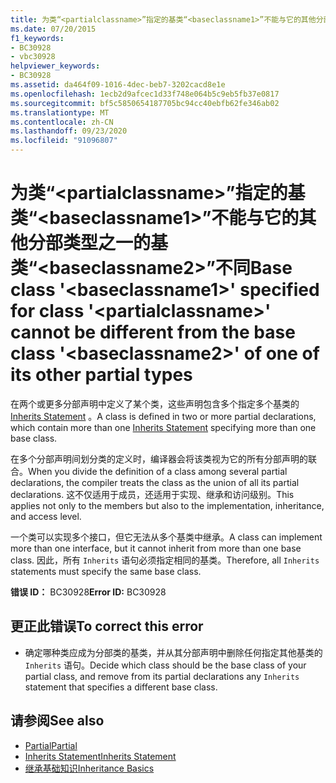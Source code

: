 ```yaml
---
title: 为类“<partialclassname>”指定的基类“<baseclassname1>”不能与它的其他分部类型之一的基类“<baseclassname2>”不同
ms.date: 07/20/2015
f1_keywords:
- BC30928
- vbc30928
helpviewer_keywords:
- BC30928
ms.assetid: da464f09-1016-4dec-beb7-3202cacd8e1e
ms.openlocfilehash: 1ecb2d9afcec1d33f748e064b5c9eb5fb37e0817
ms.sourcegitcommit: bf5c5850654187705bc94cc40ebfb62fe346ab02
ms.translationtype: MT
ms.contentlocale: zh-CN
ms.lasthandoff: 09/23/2020
ms.locfileid: "91096807"
---
```

# <a name="base-class-baseclassname1-specified-for-class-partialclassname-cannot-be-different-from-the-base-class-baseclassname2-of-one-of-its-other-partial-types"></a><span data-ttu-id="a1afa-102">为类“\<partialclassname>”指定的基类“\<baseclassname1>”不能与它的其他分部类型之一的基类“\<baseclassname2>”不同</span><span class="sxs-lookup"><span data-stu-id="a1afa-102">Base class '\<baseclassname1>' specified for class '\<partialclassname>' cannot be different from the base class '\<baseclassname2>' of one of its other partial types</span></span>

<span data-ttu-id="a1afa-103">在两个或更多分部声明中定义了某个类，这些声明包含多个指定多个基类的 [Inherits Statement](../language-reference/statements/inherits-statement.md) 。</span><span class="sxs-lookup"><span data-stu-id="a1afa-103">A class is defined in two or more partial declarations, which contain more than one [Inherits Statement](../language-reference/statements/inherits-statement.md) specifying more than one base class.</span></span>  
  
 <span data-ttu-id="a1afa-104">在多个分部声明间划分类的定义时，编译器会将该类视为它的所有分部声明的联合。</span><span class="sxs-lookup"><span data-stu-id="a1afa-104">When you divide the definition of a class among several partial declarations, the compiler treats the class as the union of all its partial declarations.</span></span> <span data-ttu-id="a1afa-105">这不仅适用于成员，还适用于实现、继承和访问级别。</span><span class="sxs-lookup"><span data-stu-id="a1afa-105">This applies not only to the members but also to the implementation, inheritance, and access level.</span></span>  
  
 <span data-ttu-id="a1afa-106">一个类可以实现多个接口，但它无法从多个基类中继承。</span><span class="sxs-lookup"><span data-stu-id="a1afa-106">A class can implement more than one interface, but it cannot inherit from more than one base class.</span></span> <span data-ttu-id="a1afa-107">因此，所有 `Inherits` 语句必须指定相同的基类。</span><span class="sxs-lookup"><span data-stu-id="a1afa-107">Therefore, all `Inherits` statements must specify the same base class.</span></span>  
  
 <span data-ttu-id="a1afa-108">**错误 ID：** BC30928</span><span class="sxs-lookup"><span data-stu-id="a1afa-108">**Error ID:** BC30928</span></span>  
  
## <a name="to-correct-this-error"></a><span data-ttu-id="a1afa-109">更正此错误</span><span class="sxs-lookup"><span data-stu-id="a1afa-109">To correct this error</span></span>  
  
- <span data-ttu-id="a1afa-110">确定哪种类应成为分部类的基类，并从其分部声明中删除任何指定其他基类的 `Inherits` 语句。</span><span class="sxs-lookup"><span data-stu-id="a1afa-110">Decide which class should be the base class of your partial class, and remove from its partial declarations any `Inherits` statement that specifies a different base class.</span></span>  
  
## <a name="see-also"></a><span data-ttu-id="a1afa-111">请参阅</span><span class="sxs-lookup"><span data-stu-id="a1afa-111">See also</span></span>

- [<span data-ttu-id="a1afa-112">Partial</span><span class="sxs-lookup"><span data-stu-id="a1afa-112">Partial</span></span>](../language-reference/modifiers/partial.md)
- [<span data-ttu-id="a1afa-113">Inherits Statement</span><span class="sxs-lookup"><span data-stu-id="a1afa-113">Inherits Statement</span></span>](../language-reference/statements/inherits-statement.md)
- [<span data-ttu-id="a1afa-114">继承基础知识</span><span class="sxs-lookup"><span data-stu-id="a1afa-114">Inheritance Basics</span></span>](../programming-guide/language-features/objects-and-classes/inheritance-basics.md)

